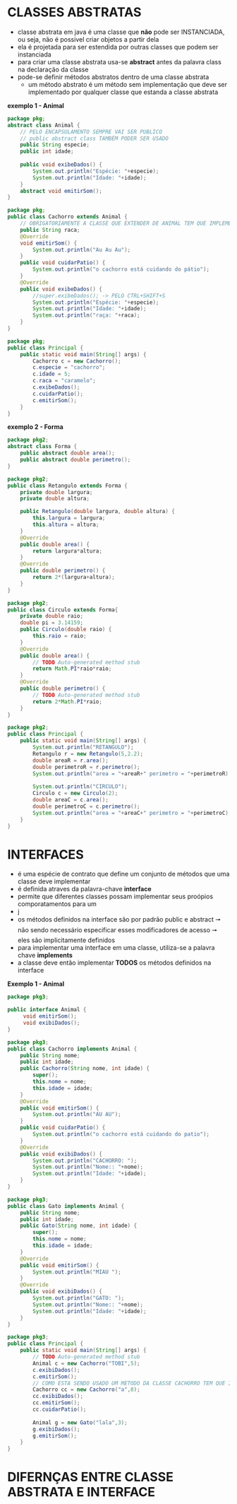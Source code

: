 # CLASSES ABSTRATAS 
* classe abstrata em java é uma classe que **não** pode ser INSTANCIADA, ou seja, não é possivel criar objetos a partir dela
* ela é projetada para ser estendida por outras classes que podem ser instanciada
* para criar uma classe abstrata usa-se **abstract** antes da palavra class na declaração da classe
* pode-se definir métodos abstratos dentro de uma classe abstrata
  * um método abstrato é um método sem implementação que deve ser implementado por qualquer classe que estanda a classe abstrata
    
**exemplo 1 - Animal**
```.java
package pkg;
abstract class Animal {
	// PELO ENCAPSULAMENTO SEMPRE VAI SER PUBLICO
	// public abstract class TAMBÉM PODER SER USADO
	public String especie;
	public int idade;
	
	public void exibeDados() {
		System.out.println("Espécie: "+especie);
		System.out.println("Idade: "+idade);
	}
	abstract void emitirSom();
}

```
```.java
package pkg;
public class Cachorro extends Animal {
	// OBRIGATORIAMENTE A CLASSE QUE EXTENDER DE ANIMAL TEM QUE IMPLEMENTAR OS MÉTODOS DA CLASSE ABSTRATA
	public String raca;
	@Override
	void emitirSom() {
		System.out.println("Au Au Au");
	}
	public void cuidarPatio() {
		System.out.println("o cachorro está cuidando do pátio");
	}
	@Override
	public void exibeDados() {
		//super.exibeDados(); -> PELO CTRL+SHIFT+S
		System.out.println("Espécie: "+especie);
		System.out.println("Idade: "+idade);
		System.out.println("raça: "+raca);
	}
}

```
```.java
package pkg;
public class Principal {
	public static void main(String[] args) {
		Cachorro c = new Cachorro();
		c.especie = "cachorro";
		c.idade = 5;
		c.raca = "caramelo";
		c.exibeDados();
		c.cuidarPatio();
		c.emitirSom();
	}
}

```
**exemplo 2 - Forma**
```.java
package pkg2;
abstract class Forma {
	public abstract double area();
	public abstract double perimetro();
}
```
```.java
package pkg2;
public class Retangulo extends Forma {
	private double largura;
	private double altura;

	public Retangulo(double largura, double altura) {
		this.largura = largura;
		this.altura = altura;
	}
	@Override
	public double area() {
		return largura*altura;
	}
	@Override
	public double perimetro() {
		return 2*(largura+altura);
	}
}
```
```.java
package pkg2;
public class Circulo extends Forma{
	private double raio;
	double pi = 3.14159;
	public Circulo(double raio) {
		this.raio = raio;
	}
	@Override
	public double area() {
		// TODO Auto-generated method stub
		return Math.PI*raio*raio;
	}
	@Override
	public double perimetro() {
		// TODO Auto-generated method stub
		return 2*Math.PI*raio;
	}
}

```
```.java
package pkg2;
public class Principal {
	public static void main(String[] args) {
		System.out.println("RETANGULO");
		Retangulo r = new Retangulo(5,2.2);
		double areaR = r.area();
		double perimetroR = r.perimetro();
		System.out.println("area = "+areaR+" perimetro = "+perimetroR);
		
		System.out.println("CIRCULO");
		Circulo c = new Circulo(2);
		double areaC = c.area();
		double perimetroC = c.perimetro();
		System.out.println("area = "+areaC+" perimetro = "+perimetroC);
	}
}

```
# INTERFACES
* é uma espécie de contrato que define um conjunto de métodos que uma classe deve implementar
* é definida atraves da palavra-chave **interface**
* permite que diferentes classes possam implementar seus proópios comporatamentos para um
* j
* os métodos definidos na interface são por padrão public e abstract 🠖 não sendo necessário especificar esses modificadores de acesso 🠖 eles são implicitamente definidos
* para implementar uma interface em uma classe, utiliza-se a palavra chave **implements**
* a classe deve então implementar **TODOS** os métodos definidos na interface
  
**Exemplo 1 - Animal**
```.java
package pkg3;

public interface Animal {
	 void emitirSom();
	 void exibiDados();
}
```
```.java
package pkg3;
public class Cachorro implements Animal {
	public String nome;
	public int idade;
	public Cachorro(String nome, int idade) {
		super();
		this.nome = nome;
		this.idade = idade;
	}
	@Override
	public void emitirSom() {
		System.out.println("AU AU");
	}
	public void cuidarPatio() {
		System.out.println("o cachorro está cuidando do patio");
	}
	@Override
	public void exibiDados() {
		System.out.println("CACHORRO: ");
		System.out.println("Nome:: "+nome);		
		System.out.println("Idade: "+idade);
	}
}

```
```.java
package pkg3;
public class Gato implements Animal {
	public String nome;
	public int idade;
	public Gato(String nome, int idade) {
		super();
		this.nome = nome;
		this.idade = idade;
	}
	@Override
	public void emitirSom() {
		System.out.println("MIAU ");
	}
	@Override
	public void exibiDados() {
		System.out.println("GATO: ");
		System.out.println("Nome:: "+nome);		
		System.out.println("Idade: "+idade);		
	}
}

```
```.java
package pkg3;
public class Principal {
	public static void main(String[] args) {
		// TODO Auto-generated method stub
		Animal c = new Cachorro("TOBI",5);
		c.exibiDados();
		c.emitirSom();
		// COMO ESTA SENDO USADO UM METODO DA CLASSE CACHORRO TEM QUE IMPLENTAR CACHORRO E NÃO ANIMAL
		Cachorro cc = new Cachorro("a",8);
		cc.exibiDados();
		cc.emitirSom();
		cc.cuidarPatio();
		
		Animal g = new Gato("lala",3);
		g.exibiDados();
		g.emitirSom();
	}
}

```
# DIFERNÇAS ENTRE CLASSE ABSTRATA E INTERFACE
